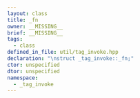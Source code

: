 ```yaml
---
layout: class
title: _fn
owner: __MISSING__
brief: __MISSING__
tags:
  - class
defined_in_file: util/tag_invoke.hpp
declaration: "\nstruct _tag_invoke::_fn;"
ctor: unspecified
dtor: unspecified
namespace:
  - _tag_invoke
---
```


```{index}  _fn
```


